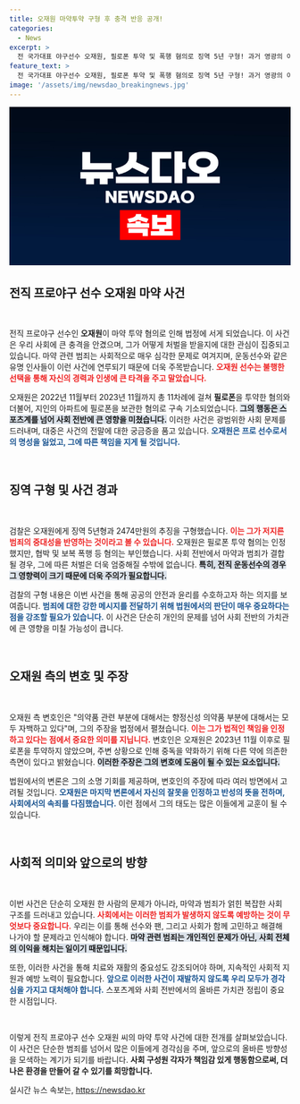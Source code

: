 ```yaml
---
title: 오재원 마약투약 구형 후 충격 반응 공개!
categories:
  - News
excerpt: >
  전 국가대표 야구선수 오재원, 필로폰 투약 및 폭행 혐의로 징역 5년 구형! 과거 영광의 아이콘이 선택한 어두운 길과 그에 대한 진심 어린 반성이 궁금하다면 클릭하세요.
feature_text: >
  전 국가대표 야구선수 오재원, 필로폰 투약 및 폭행 혐의로 징역 5년 구형! 과거 영광의 아이콘이 선택한 어두운 길과 그에 대한 진심 어린 반성이 궁금하다면 클릭하세요.
image: '/assets/img/newsdao_breakingnews.jpg'
---
```


<p><img src="/assets/img/newsdao_breakingnews.jpg" alt="koreaapp 속보" /></p>

<h2 data-ke-size="size26">전직 프로야구 선수 오재원 마약 사건</h2>

<p data-ke-size="size16">&nbsp;</p>

<p>전직 프로야구 선수인 <b>오재원</b>이 마약 투약 혐의로 인해 법정에 서게 되었습니다. 이 사건은 우리 사회에 큰 충격을 안겼으며, 그가 어떻게 처벌을 받을지에 대한 관심이 집중되고 있습니다. 마약 관련 범죄는 사회적으로 매우 심각한 문제로 여겨지며, 운동선수와 같은 유명 인사들이 이런 사건에 연루되기 때문에 더욱 주목받습니다. <b><span style="color: #ee2323;">오재원 선수는 불행한 선택을 통해 자신의 경력과 인생에 큰 타격을 주고 말았습니다.</span></b></p>

<p>오재원은 2022년 11월부터 2023년 11월까지 총 11차례에 걸쳐 <b>필로폰</b>을 투약한 혐의와 더불어, 지인의 아파트에 필로폰을 보관한 혐의로 구속 기소되었습니다. <b><span style="background-color: #21538527;">그의 행동은 스포츠계를 넘어 사회 전반에 큰 영향을 미쳤습니다.</span></b> 이러한 사건은 광범위한 사회 문제를 드러내며, 대중은 사건의 전말에 대한 궁금증을 품고 있습니다. <b><span style="color: #1a5490;">오재원은 프로 선수로서의 명성을 잃었고, 그에 따른 책임을 지게 될 것입니다.</span></b></p>

<p data-ke-size="size16">&nbsp;</p>

<h2 data-ke-size="size26">징역 구형 및 사건 경과</h2>

<p data-ke-size="size16">&nbsp;</p>

<p>검찰은 오재원에게 징역 5년형과 2474만원의 추징을 구형했습니다. <b><span style="color: #ee2323;">이는 그가 저지른 범죄의 중대성을 반영하는 것이라고 볼 수 있습니다.</span></b> 오재원은 필로폰 투약 혐의는 인정했지만, 협박 및 보복 폭행 등 혐의는 부인했습니다. 사회 전반에서 마약과 범죄가 결합될 경우, 그에 따른 처벌은 더욱 엄중해질 수밖에 없습니다. <b><span style="background-color: #21538527;">특히, 전직 운동선수의 경우 그 영향력이 크기 때문에 더욱 주의가 필요합니다.</span></b></p>

<p>검찰의 구형 내용은 이번 사건을 통해 공공의 안전과 윤리를 수호하고자 하는 의지를 보여줍니다. <b><span style="color: #1a5490;">범죄에 대한 강한 메시지를 전달하기 위해 법원에서의 판단이 매우 중요하다는 점을 강조할 필요가 있습니다.</span></b> 이 사건은 단순히 개인의 문제를 넘어 사회 전반의 가치관에 큰 영향을 미칠 가능성이 큽니다.</p>

<p data-ke-size="size16">&nbsp;</p>

<h2 data-ke-size="size26">오재원 측의 변호 및 주장</h2>

<p data-ke-size="size16">&nbsp;</p>

<p>오재원 측 변호인은 "의약품 관련 부분에 대해서는 향정신성 의약품 부분에 대해서는 모두 자백하고 있다"며, 그의 주장을 법정에서 펼쳤습니다. <b><span style="color: #ee2323;">이는 그가 법적인 책임을 인정하고 있다는 점에서 중요한 의미를 지닙니다.</span></b> 변호인은 오재원은 2023년 11월 이후로 필로폰을 투약하지 않았으며, 주변 상황으로 인해 중독을 약화하기 위해 다른 약에 의존한 측면이 있다고 밝혔습니다. <b><span style="background-color: #21538527;">이러한 주장은 그의 변호에 도움이 될 수 있는 요소입니다.</span></b></p>

<p>법원에서의 변론은 그의 소명 기회를 제공하며, 변호인의 주장에 따라 여러 방면에서 고려될 것입니다. <b><span style="color: #1a5490;">오재원은 마지막 변론에서 자신의 잘못을 인정하고 반성의 뜻을 전하며, 사회에서의 속죄를 다짐했습니다.</span></b> 이런 점에서 그의 태도는 많은 이들에게 교훈이 될 수 있습니다.</p>

<p data-ke-size="size16">&nbsp;</p>

<h2 data-ke-size="size26">사회적 의미와 앞으로의 방향</h2>

<p data-ke-size="size16">&nbsp;</p>

<p>이번 사건은 단순히 오재원 한 사람의 문제가 아니라, 마약과 범죄가 얽힌 복잡한 사회 구조를 드러내고 있습니다. <b><span style="color: #ee2323;">사회에서는 이러한 범죄가 발생하지 않도록 예방하는 것이 무엇보다 중요합니다.</span></b> 우리는 이를 통해 선수와 팬, 그리고 사회가 함께 고민하고 해결해 나가야 할 문제라고 인식해야 합니다. <b><span style="background-color: #21538527;">마약 관련 범죄는 개인적인 문제가 아닌, 사회 전체의 이익을 해치는 일이기 때문입니다.</span></b></p>

<p>또한, 이러한 사건을 통해 치료와 재활의 중요성도 강조되어야 하며, 지속적인 사회적 지원과 예방 노력이 필요합니다. <b><span style="color: #1a5490;">앞으로 이러한 사건이 재발하지 않도록 우리 모두가 경각심을 가지고 대처해야 합니다.</span></b> 스포츠계와 사회 전반에서의 올바른 가치관 정립이 중요한 시점입니다.</p>

<p data-ke-size="size16">&nbsp;</p>

<p>이렇게 전직 프로야구 선수 오재원 씨의 마약 투약 사건에 대한 전개를 살펴보았습니다. 이 사건은 단순한 범죄를 넘어서 많은 이들에게 경각심을 주며, 앞으로의 올바른 방향성을 모색하는 계기가 되기를 바랍니다. <b>사회 구성원 각자가 책임감 있게 행동함으로써, 더 나은 환경을 만들어 갈 수 있기를 희망합니다.</b></p>
실시간 뉴스 속보는, <a href="https://newsdao.kr" rel="dofollow">https://newsdao.kr</a>


